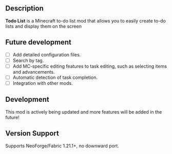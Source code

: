 ## Description

**Todo List** is a Minecraft to-do list mod that allows you to easily create to-do lists and display them on the screen

## Future development

- [ ] Add detailed configuration files.
- [ ] Search by tag.
- [ ] Add MC-specific editing features to task editing, such as selecting items and advancements.
- [ ] Automatic detection of task completion.
- [ ] Integration with other mods.

## Development

This mod is actively being updated and more features will be added in the future!

## Version Support

Supports NeoForge/Fabric 1.21.1+, no downward port.